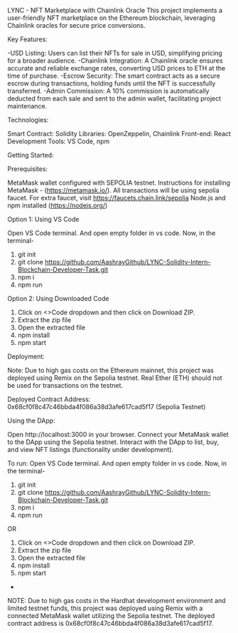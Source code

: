 LYNC - NFT Marketplace with Chainlink Oracle
This project implements a user-friendly NFT marketplace on the Ethereum blockchain, leveraging Chainlink oracles for secure price conversions.

Key Features:

-USD Listing: Users can list their NFTs for sale in USD, simplifying pricing for a broader audience.
-Chainlink Integration: A Chainlink oracle ensures accurate and reliable exchange rates, converting USD prices to ETH at the time of purchase.
-Escrow Security: The smart contract acts as a secure escrow during transactions, holding funds until the NFT is successfully transferred.
-Admin Commission: A 10% commission is automatically deducted from each sale and sent to the admin wallet, facilitating project maintenance.


Technologies:

Smart Contract: Solidity
Libraries: OpenZeppelin, Chainlink
Front-end: React
Development Tools: VS Code, npm


Getting Started:

Prerequisites:

MetaMask wallet configured with SEPOLIA testnet. Instructions for installing MetaMask - (https://metamask.io/).
All transactions will be using sepolia faucet. For extra faucet, visit https://faucets.chain.link/sepolia
Node.js and npm installed (https://nodejs.org/)

Option 1: Using VS Code

  Open VS Code terminal. And open empty folder in vs code. Now, in the terminal-
  1) git init
  2) git clone https://github.com/AashrayGithub/LYNC-Solidity-Intern-Blockchain-Developer-Task.git
  3) npm i
  4) npm run

Option 2: Using Downloaded Code

  1) Click on <>Code dropdown and then click on Download ZIP.
  2) Extract the zip file
  3) Open the extracted file
  4) npm install
  5) npm start

Deployment:

Note: Due to high gas costs on the Ethereum mainnet, this project was deployed using Remix on the Sepolia testnet. Real Ether (ETH) should not be used for transactions on the testnet.

Deployed Contract Address: 0x68cf0f8c47c46bbda4f086a38d3afe617cad5f17 (Sepolia Testnet)

Using the DApp:

Open http://localhost:3000 in your browser.
Connect your MetaMask wallet to the DApp using the Sepolia testnet.
Interact with the DApp to list, buy, and view NFT listings (functionality under development).

To run:
  Open VS Code terminal. And open empty folder in vs code. Now, in the terminal-
  1) git init
  2) git clone https://github.com/AashrayGithub/LYNC-Solidity-Intern-Blockchain-Developer-Task.git
  3) npm i
  4) npm run

OR
  1) Click on <>Code dropdown and then click on Download ZIP.
  2) Extract the zip file
  3) Open the extracted file
  4) npm install
  5) npm start

-

NOTE: Due to high gas costs in the Hardhat development environment and limited testnet funds, this project was deployed using Remix with a connected MetaMask wallet utilizing the Sepolia testnet. The deployed contract address is 0x68cf0f8c47c46bbda4f086a38d3afe617cad5f17. 
